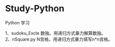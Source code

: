 # Study-Python
Python 学习  
  
1、sudoku_Excle   数独。用递归方式暴力解算数独。  
2、nSquare.py     N宫格，用递归方式暴力填写n\*n宫格。
